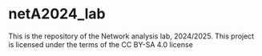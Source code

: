 # netA2024_lab
This is the repository of the Network analysis lab, 2024/2025. 
This project is licensed under the terms of the CC BY-SA 4.0 license
